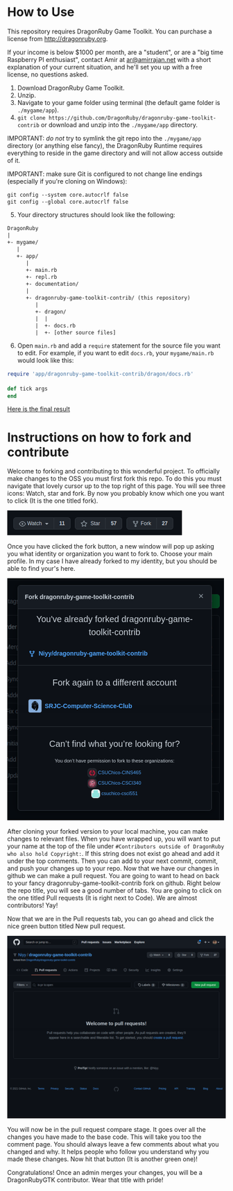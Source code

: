 # How to Use

This repository requires DragonRuby Game Toolkit. You can purchase a license from http://dragonruby.org.

If your income is below $1000 per month, are a "student", or are a "big time Raspberry PI enthusiast", contact Amir at ar@amirrajan.net with a short explanation of your current situation, and he'll set you up with a free license, no questions asked.

1. Download DragonRuby Game Toolkit.
2. Unzip.
3. Navigate to your game folder using terminal (the default game folder is `./mygame/app`).
4. `git clone https://github.com/DragonRuby/dragonruby-game-toolkit-contrib` or download and unzip into the `./mygame/app` directory. 

IMPORTANT: _do not_ try to symlink the git repo into the `./mygame/app` directory (or anything else fancy), the DragonRuby Runtime requires everything to reside in the game directory and will not allow access outside of it.

IMPORTANT: make sure Git is configured to not change line endings (especially if you're cloning on Windows):

```
git config --system core.autocrlf false
git config --global core.autocrlf false
```

5. Your directory structures should look  like the following:

```
DragonRuby
|
+- mygame/
   |
   +- app/
      |
      +- main.rb
      +- repl.rb
      +- documentation/
      |
      +- dragonruby-game-toolkit-contrib/ (this repository)
         |
         +- dragon/
         |  |
         |  +- docs.rb
         |  +- [other source files]
```

6. Open `main.rb` and add a `require` statement for the source file you want to edit. For example, if you want to edit `docs.rb`, your `mygame/main.rb` would look like this:

```ruby
require 'app/dragonruby-game-toolkit-contrib/dragon/docs.rb'

def tick args
end
```

[Here is the final result](final-result.mp4)

# Instructions on how to fork and contribute

Welcome to forking and contributing to this wonderful project. To officially make changes to the OSS you must first fork this repo. To do this you must navigate that lovely cursor up to the top right of this page. You will see three icons: Watch, star and fork. By now you probably know which one you want to click (It is the one titled fork).
 
![](readme_resources/fork_button.png)
 
Once you have clicked the fork button, a new window will pop up asking you what identity or organization you want to fork to. Choose your main profile. In my case I have already forked to my identity, but you should be able to find your's here.
 
![](readme_resources/where_to_fork.png)
 
After cloning your forked version to your local machine, you can make changes to relevant files. When you have wrapped up, you will want to put your name at the top of the file under `#Contributors outside of DragonRuby who also hold Copyright:`. If this string does not exist go ahead and add it under the top comments. Then you can add to your next commit, commit, and push your changes up to your repo. Now that we have our changes in github we can make a pull request. You are going to want to head on back to your fancy dragonruby-game-toolkit-contrib fork on github. Right below the repo title, you will see a good number of tabs. You are going to click on the one titled Pull requests (It is right next to Code). We are almost contributors! Yay!
 
Now that we are in the Pull requests tab, you can go ahead and click the nice green button titled New pull request.

![](readme_resources/pull_request_page.png)
 
You will now be in the pull request compare stage. It goes over all the changes you have made to the base code. This will take you too the comment page. You should always leave a few comments about what you changed and why. It helps people who follow you understand why you made these changes. Now hit that button (It is another green one)!
 
Congratulations! Once an admin merges your changes, you will be a DragonRubyGTK contributor. Wear that title with pride!

